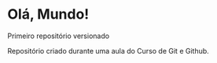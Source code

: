 # Olá, Mundo!
 Primeiro repositório versionado

 Repositório criado durante uma aula do Curso de Git e Github.
